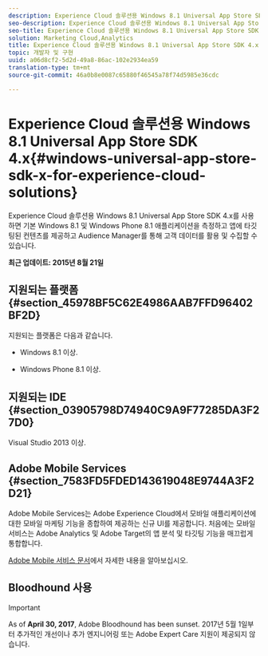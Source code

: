 ```yaml
---
description: Experience Cloud 솔루션용 Windows 8.1 Universal App Store SDK 4.x를 사용하면 기본 Windows 8.1 및 Windows Phone 8.1 애플리케이션을 측정하고 앱에 타깃팅된 컨텐츠를 제공하고 Audience Manager를 통해 대상 데이터를 활용하고 수집할 수 있습니다.
seo-description: Experience Cloud 솔루션용 Windows 8.1 Universal App Store SDK 4.x를 사용하면 기본 Windows 8.1 및 Windows Phone 8.1 애플리케이션을 측정하고 앱에 타깃팅된 컨텐츠를 제공하고 Audience Manager를 통해 대상 데이터를 활용하고 수집할 수 있습니다.
seo-title: Experience Cloud 솔루션용 Windows 8.1 Universal App Store SDK 4.x
solution: Marketing Cloud,Analytics
title: Experience Cloud 솔루션용 Windows 8.1 Universal App Store SDK 4.x
topic: 개발자 및 구현
uuid: a06d8cf2-5d2d-49a8-86ac-102e2934ea59
translation-type: tm+mt
source-git-commit: 46a0b8e0087c65880f46545a78f74d5985e36cdc

---
```



# Experience Cloud 솔루션용 Windows 8.1 Universal App Store SDK 4.x{#windows-universal-app-store-sdk-x-for-experience-cloud-solutions}

Experience Cloud 솔루션용 Windows 8.1 Universal App Store SDK 4.x를 사용하면 기본 Windows 8.1 및 Windows Phone 8.1 애플리케이션을 측정하고 앱에 타깃팅된 컨텐츠를 제공하고 Audience Manager를 통해 고객 데이터를 활용 및 수집할 수 있습니다.

**최근 업데이트: 2015년 8월 21일**

## 지원되는 플랫폼 {#section_45978BF5C62E4986AAB7FFD96402BF2D}

지원되는 플랫폼은 다음과 같습니다.

* Windows 8.1 이상.

* Windows Phone 8.1 이상.

## 지원되는 IDE {#section_03905798D74940C9A9F77285DA3F27D0}

Visual Studio 2013 이상.

## Adobe Mobile Services {#section_7583FD5FDED143619048E9744A3F2D21}

Adobe Mobile Services는 Adobe Experience Cloud에서 모바일 애플리케이션에 대한 모바일 마케팅 기능을 종합하여 제공하는 신규 UI를 제공합니다. 처음에는 모바일 서비스는 Adobe Analytics 및 Adobe Target의 앱 분석 및 타깃팅 기능을 매끄럽게 통합합니다.

[Adobe Mobile 서비스 문서](/help/using/home.md)에서 자세한 내용을 알아보십시오.

## Bloodhound 사용

>[!IMPORTANT]
>
>As of **April 30, 2017**, Adobe Bloodhound has been
sunset. 2017년 5월 1일부터 추가적인 개선이나 추가 엔지니어링 또는 Adobe Expert Care 지원이 제공되지 않습니다.
